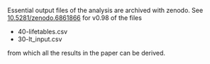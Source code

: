 Essential output files of the analysis are archived with zenodo. See [10.5281/zenodo.6861866](https://zenodo.org/record/6861866) for v0.98 of the files

- 40-lifetables.csv
- 30-lt_input.csv

from which all the results in the paper can be derived.
